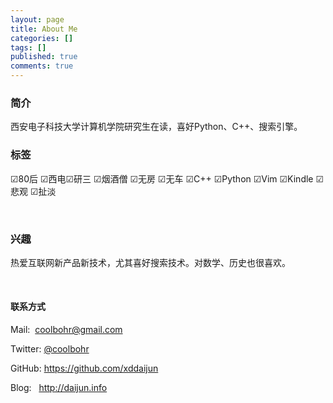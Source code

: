 ```yaml
---
layout: page
title: About Me
categories: []
tags: []
published: true
comments: true
---
```

<p><h3>简介</h3>  <p>西安电子科技大学计算机学院研究生在读，喜好Python、C++、搜索引擎。</p>  <h3>标签</h3>  <p>☑80后 ☑西电☑研三 ☑烟酒僧 ☑无房 ☑无车 ☑C++ ☑Python ☑Vim ☑Kindle ☑悲观 ☑扯淡</p>  <p>&#160;</p>  <h3>兴趣</h3>  <p>热爱互联网新产品新技术，尤其喜好搜索技术。对数学、历史也很喜欢。</p>  <p>&#160;</p>  <h4>联系方式</h4>  <p>Mail:&#160; <a href="mailto:coolbohr@gmail.com">coolbohr@gmail.com</a></p>  <p>Twitter: <a href="http://twitter.com/#!/coolbohr">@coolbohr</a></p>  <p>GitHub: <a href="https://github.com/xddaijun">https://github.com/xddaijun</a></p>  <p> Blog:<font color="#242626">&#160;&#160; <a href="http://daijun.info">http://daijun.info</a></font></p>  <p><font color="#242626">&#160;</font></p></p>
